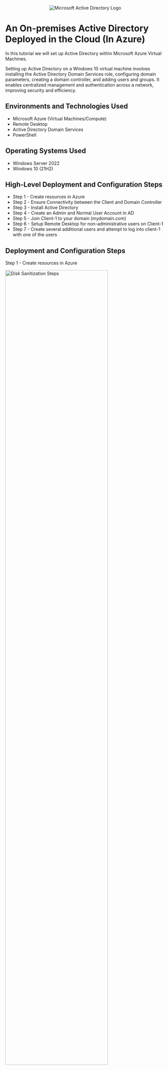 <p align="center">
<img src="https://i.imgur.com/pU5A58S.png" alt="Microsoft Active Directory Logo"/>
</p>

<h1> An On-premises Active Directory Deployed in the Cloud (In Azure) </h1> 
       
In this tutorial we will set up Active Directory within Microsoft Azure Virtual Machines.<br />

<p>

Setting up Active Directory on a Windows 10 virtual machine involves installing the Active Directory Domain Services role, configuring domain parameters, creating a domain controller, and adding users and groups. It enables centralized management and authentication across a network, improving security and efficiency.

</p>

<h2>Environments and Technologies Used</h2>

- Microsoft Azure (Virtual Machines/Compute)
- Remote Desktop
- Active Directory Domain Services
- PowerShell

<h2>Operating Systems Used </h2>

- Windows Server 2022
- Windows 10 (21H2)

<h2>High-Level Deployment and Configuration Steps</h2>

- Step 1 - Create resources in Azure
- Step 2 - Ensure Connectivity between the Client and Domain Controller
- Step 3 - Install Active Directory
- Step 4 - Create an Admin and Normal User Account in AD
- Step 5 - Join Client-1 to your domain (mydomain.com)
- Step 6 - Setup Remote Desktop for non-administrative users on Client-1
- Step 7 - Create several additional users and attempt to log into client-1 with one of the users

<h2>Deployment and Configuration Steps</h2>

<p>
  
  Step 1 - Create resources in Azure
  
<img src="https://i.imgur.com/6iWLnyo.png" height="80%" width="80%" alt="Disk Sanitization Steps"/>


<img src="https://i.imgur.com/ttSb0VI.png" height="80%" width="80%" alt="Disk Sanitization Steps"/>


<img src="https://i.imgur.com/5xmqBcc.png" height="80%" width="80%" alt="Disk Sanitization Steps"/>


<img src="https://i.imgur.com/tR5ramh.png" height="80%" width="80%" alt="Disk Sanitization Steps"/>

<img src="https://i.imgur.com/UBMGLHC.png" height="80%" width="80%" alt="Disk Sanitization Steps"/>

<img src="https://i.imgur.com/CNSZnLg.png" height="80%" width="80%" alt="Disk Sanitization Steps"/>

<img src="https://i.imgur.com/Vyk7Mzc.png" height="80%" width="80%" alt="Disk Sanitization Steps"/>

<img src="https://i.imgur.com/dPAnXpj.png" height="80%" width="80%" alt="Disk Sanitization Steps"/>

<img src="https://i.imgur.com/Zx3YXtz.png" height="80%" width="80%" alt="Disk Sanitization Steps"/>

<img src="https://i.imgur.com/6yZJpfd.png" height="80%" width="80%" alt="Disk Sanitization Steps"/>

</p>

<p>
  
1) Create the Domain Controller VM (Windows Server 2022) named “DC-1”
  
   - Take note of the Resource Group and Virtual Network (Vnet) that get created at this time

   - Set the domain controller’s NIC Private IP address to be static

   - Create the Client VM (Windows 10) named “Client-1”. Use the same Resource Group and Vnet that was created in
     Step 1A
     
   - make sure both VMs are in the same Virtual network (you can check the topology with Network Watcher)

</p>
<br />

<p>

Step 2 - Make sure Client 1 and Domain Controller are connected
  
<img src="https://i.imgur.com/qnYM0ZO.png" height="80%" width="80%" alt="Disk Sanitization Steps"/>


<img src="https://i.imgur.com/NSHRDEO.png" height="80%" width="80%" alt="Disk Sanitization Steps"/>


 1) Login to Client 1 with Remote Desktop and ping DC-1’s private IP address with ping -t <ipaddress> (perpetual ping)
  
    - Login to the Domain Controller and enable ICMPv4 in on the local windows Firewall
  
    - Check back at Client-1 to see the ping succeed

</p>

<p>
  


</p>
<br />

<p>

Step 3 - Install Active Directory

<img src="https://i.imgur.com/567ICjV.png" height="80%" width="80%" alt="Disk Sanitization Steps"/>

<img src="https://i.imgur.com/oxXWaiG.png" height="80%" width="80%" alt="Disk Sanitization Steps"/>

<img src="https://i.imgur.com/c76T6iT.png" height="80%" width="80%" alt="Disk Sanitization Steps"/>

<img src="https://i.imgur.com/YJWW4os.png" height="80%" width="80%" alt="Disk Sanitization Steps"/>

<img src="https://i.imgur.com/xYyZCdQ.png" height="80%" width="80%" alt="Disk Sanitization Steps"/>

<img src="https://i.imgur.com/vuhA6WI.png" height="80%" width="80%" alt="Disk Sanitization Steps"/>

<img src="https://i.imgur.com/8e5NJI4.png" height="80%" width="80%" alt="Disk Sanitization Steps"/>

<img src="https://i.imgur.com/REtTj7z.png" height="80%" width="80%" alt="Disk Sanitization Steps"/>

<img src="https://i.imgur.com/WVLEMze.png" height="80%" width="80%" alt="Disk Sanitization Steps"/>

</p>

<p>
  
1) Login to DC-1 and install Active Directory Domain Services
   
   - Promote as a DC: Setup a new forest as mydomain.com (can be anything, just           remember what it is)

   - Restart and then log back into DC-1 as user: mydomain.com\Kessielab 
</p>

<p>

Step 4 - Create both ADMIN and user Accounts in Active Directory

<img src="https://i.imgur.com/w0SwJTY.png" height="80%" width="80%" alt="Disk Sanitization Steps"/>

<img src="https://i.imgur.com/DkFs07v.png" height="80%" width="80%" alt="Disk Sanitization Steps"/>

<img src="https://i.imgur.com/D33HWa2.png" height="80%" width="80%" alt="Disk Sanitization Steps"/>

<img src="https://i.imgur.com/Wx2wp7t.png" height="80%" width="80%" alt="Disk Sanitization Steps"/>

<img src="https://i.imgur.com/incj9rX.png" height="80%" width="80%" alt="Disk Sanitization Steps"/>

<img src="https://i.imgur.com/2K3KF1j.png" height="80%" width="80%" alt="Disk Sanitization Steps"/>

<img src="https://i.imgur.com/28Beaql.png" height="80%" width="80%" alt="Disk Sanitization Steps"/>

<img src="https://i.imgur.com/1MzyW79.png" height="80%" width="80%" alt="Disk Sanitization Steps"/>



1) Go to Active Directory Users and Computers, create an Organizational Unit (OU) called “_EMPLOYEES”


   - Create a new OU named “_ADMINS”


   - Create a new employee named “Nana Kessie” (same password) with the username of   “nana_admin”

   - Add nana_admin to the “Domain Admins” Security Group

   - Log out/close the Remote Desktop connection to DC-1 and log back in as “mydomain.com\nana_admin”

   - User nana_admin as your admin account from now on
    
</p>

<p>
  
  Step 5 - Join Client-1 to your domain (mydomain.com\nana_admin)

   <img src="https://i.imgur.com/28Beaql.png" height="80%" width="80%" alt="Disk     Sanitization Steps"/>

   <img src="https://i.imgur.com/1MzyW79.png" height="80%" width="80%" alt="Disk  Sanitization Steps"/>

1) From the Azure Portal, set Client-1’s DNS settings to the DC’s Private IP address
    
   - From the Azure Portal, restart Client-1
    
   - Login to Client-1 (Remote Desktop) as the original local admin (labuser) and join       it to the domain (computer will restart)
    
   - Login to the Domain Controller (Remote Desktop) and verify Client-1 shows up in         Active Directory Users and Computers (ADUC) inside the “Computers” container on         the root of the domain
    
   - Create a new OU named “_CLIENTS” and drag Client-1 into there (Step is not really       necessary, just for organizational purposes. I guess I skipped this in the lab!)
</p>



<p>

  
 Step 6 - Setup Remote Desktop for non-administrative users on Client-1

 <img src="https://i.imgur.com/nf8kbCl.png" height="80%" width="80%" alt="Disk  Sanitization Steps"/>

 <img src="https://i.imgur.com/ei2O3nW.png" height="80%" width="80%" alt="Disk  Sanitization Steps"/>

 <img src="https://i.imgur.com/4pWc0pJ.png" height="80%" width="80%" alt="Disk  Sanitization Steps"/>

 <img src="https://i.imgur.com/8SiMPNT.png" height="80%" width="80%" alt="Disk  Sanitization Steps"/>

 <img src="https://i.imgur.com/uHj1PdD.png" height="80%" width="80%" alt="Disk  Sanitization Steps"/>

 <img src="https://i.imgur.com/m7Lfky6.png" height="80%" width="80%" alt="Disk  Sanitization Steps"/>

 <img src="https://i.imgur.com/znMpzuX.png" height="80%" width="80%" alt="Disk  Sanitization Steps"/>

 <img src="https://i.imgur.com/bOnGXp2.png" height="80%" width="80%" alt="Disk  Sanitization Steps"/>

 <img src="https://i.imgur.com/fMEGntU.png" height="80%" width="80%" alt="Disk  Sanitization Steps"/>

 <img src="https://i.imgur.com/ivu5kD3.png" height="80%" width="80%" alt="Disk  Sanitization Steps"/>

 <img src="https://i.imgur.com/AVDErG5.png" height="80%" width="80%" alt="Disk  Sanitization Steps"/>

 <img src="https://i.imgur.com/AFsLcYy.png" height="80%" width="80%" alt="Disk  Sanitization Steps"/>

 <img src="https://i.imgur.com/VBei4x8.png" height="80%" width="80%" alt="Disk  Sanitization Steps"/>

 <img src="https://i.imgur.com/TZc1NuZ.png" height="80%" width="80%" alt="Disk  Sanitization Steps"/>

 <img src="https://i.imgur.com/QvK6CDJ.png" height="80%" width="80%" alt="Disk  Sanitization Steps"/>

 <img src="https://i.imgur.com/lYifPsY.png" height="80%" width="80%" alt="Disk  Sanitization Steps"/>

 <img src="https://i.imgur.com/KOSQ3AE.jpeg" height="80%" width="80%" alt="Disk  Sanitization Steps"/>

 <img src="https://i.imgur.com/YV5naQi.png" height="80%" width="80%" alt="Disk  Sanitization Steps"/>

1) Log into Client-1 as mydomain.com\nana_admin and open system properties

    - Click “Remote Desktop”

    - Allow “domain users” access to remote desktop

    - You can now log into Client-1 as a normal, non-administrative user now

    - Normally you’d want to do this with Group Policy that allows you to change MANY         systems at once (maybe a future lab)


 

</p>


  

<br />
